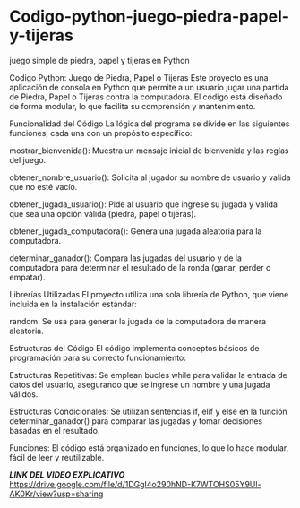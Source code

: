 # Codigo-python-juego-piedra-papel-y-tijeras
 juego simple de piedra, papel y tijeras en Python

Codigo Python: Juego de Piedra, Papel o Tijeras
Este proyecto es una aplicación de consola en Python que permite a un usuario jugar una partida de Piedra, Papel o Tijeras contra la computadora. El código está diseñado de forma modular, lo que facilita su comprensión y mantenimiento.

Funcionalidad del Código
La lógica del programa se divide en las siguientes funciones, cada una con un propósito específico:

mostrar_bienvenida(): Muestra un mensaje inicial de bienvenida y las reglas del juego.

obtener_nombre_usuario(): Solicita al jugador su nombre de usuario y valida que no esté vacío.

obtener_jugada_usuario(): Pide al usuario que ingrese su jugada y valida que sea una opción válida (piedra, papel o tijeras).

obtener_jugada_computadora(): Genera una jugada aleatoria para la computadora.

determinar_ganador(): Compara las jugadas del usuario y de la computadora para determinar el resultado de la ronda (ganar, perder o empatar).

Librerías Utilizadas
El proyecto utiliza una sola librería de Python, que viene incluida en la instalación estándar:

random: Se usa para generar la jugada de la computadora de manera aleatoria.

Estructuras del Código
El código implementa conceptos básicos de programación para su correcto funcionamiento:

Estructuras Repetitivas: Se emplean bucles while para validar la entrada de datos del usuario, asegurando que se ingrese un nombre y una jugada válidos.

Estructuras Condicionales: Se utilizan sentencias if, elif y else en la función determinar_ganador() para comparar las jugadas y tomar decisiones basadas en el resultado.

Funciones: El código está organizado en funciones, lo que lo hace modular, fácil de leer y reutilizable.

***LINK DEL VIDEO EXPLICATIVO***
https://drive.google.com/file/d/1DGgI4o290hND-K7WTOHS05Y9Ul-AK0Kr/view?usp=sharing
